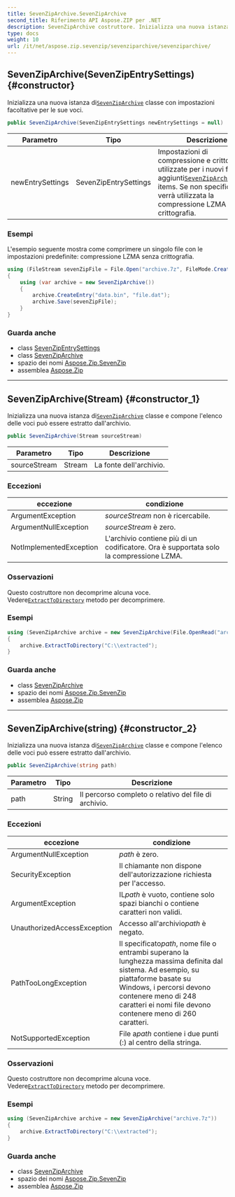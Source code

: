```yaml
---
title: SevenZipArchive.SevenZipArchive
second_title: Riferimento API Aspose.ZIP per .NET
description: SevenZipArchive costruttore. Inizializza una nuova istanza diSevenZipArchive classe con impostazioni facoltative per le sue voci.
type: docs
weight: 10
url: /it/net/aspose.zip.sevenzip/sevenziparchive/sevenziparchive/
---
```

## SevenZipArchive(SevenZipEntrySettings) {#constructor}

Inizializza una nuova istanza di[`SevenZipArchive`](../) classe con impostazioni facoltative per le sue voci.

```csharp
public SevenZipArchive(SevenZipEntrySettings newEntrySettings = null)
```

| Parametro | Tipo | Descrizione |
| --- | --- | --- |
| newEntrySettings | SevenZipEntrySettings | Impostazioni di compressione e crittografia utilizzate per i nuovi file aggiunti[`SevenZipArchiveEntry`](../../sevenziparchiveentry/) items. Se non specificato, verrà utilizzata la compressione LZMA senza crittografia. |

### Esempi

L'esempio seguente mostra come comprimere un singolo file con le impostazioni predefinite: compressione LZMA senza crittografia.

```csharp
using (FileStream sevenZipFile = File.Open("archive.7z", FileMode.Create))
{
    using (var archive = new SevenZipArchive())
    {
        archive.CreateEntry("data.bin", "file.dat");
        archive.Save(sevenZipFile);
    }
}
```

### Guarda anche

* class [SevenZipEntrySettings](../../../aspose.zip.saving/sevenzipentrysettings/)
* class [SevenZipArchive](../)
* spazio dei nomi [Aspose.Zip.SevenZip](../../sevenziparchive/)
* assemblea [Aspose.Zip](../../../)

---

## SevenZipArchive(Stream) {#constructor_1}

Inizializza una nuova istanza di[`SevenZipArchive`](../) classe e compone l'elenco delle voci può essere estratto dall'archivio.

```csharp
public SevenZipArchive(Stream sourceStream)
```

| Parametro | Tipo | Descrizione |
| --- | --- | --- |
| sourceStream | Stream | La fonte dell'archivio. |

### Eccezioni

| eccezione | condizione |
| --- | --- |
| ArgumentException | *sourceStream* non è ricercabile. |
| ArgumentNullException | *sourceStream* è zero. |
| NotImplementedException | L'archivio contiene più di un codificatore. Ora è supportata solo la compressione LZMA. |

### Osservazioni

Questo costruttore non decomprime alcuna voce. Vedere[`ExtractToDirectory`](../extracttodirectory/) metodo per decomprimere.

### Esempi

```csharp
using (SevenZipArchive archive = new SevenZipArchive(File.OpenRead("archive.7z")))
{
    archive.ExtractToDirectory("C:\\extracted");
}
```

### Guarda anche

* class [SevenZipArchive](../)
* spazio dei nomi [Aspose.Zip.SevenZip](../../sevenziparchive/)
* assemblea [Aspose.Zip](../../../)

---

## SevenZipArchive(string) {#constructor_2}

Inizializza una nuova istanza di[`SevenZipArchive`](../) classe e compone l'elenco delle voci può essere estratto dall'archivio.

```csharp
public SevenZipArchive(string path)
```

| Parametro | Tipo | Descrizione |
| --- | --- | --- |
| path | String | Il percorso completo o relativo del file di archivio. |

### Eccezioni

| eccezione | condizione |
| --- | --- |
| ArgumentNullException | *path* è zero. |
| SecurityException | Il chiamante non dispone dell'autorizzazione richiesta per l'accesso. |
| ArgumentException | IL*path* è vuoto, contiene solo spazi bianchi o contiene caratteri non validi. |
| UnauthorizedAccessException | Accesso all'archivio*path* è negato. |
| PathTooLongException | Il specificato*path*, nome file o entrambi superano la lunghezza massima definita dal sistema. Ad esempio, su piattaforme basate su Windows, i percorsi devono contenere meno di 248 caratteri ei nomi file devono contenere meno di 260 caratteri. |
| NotSupportedException | File a*path* contiene i due punti (:) al centro della stringa. |

### Osservazioni

Questo costruttore non decomprime alcuna voce. Vedere[`ExtractToDirectory`](../extracttodirectory/) metodo per decomprimere.

### Esempi

```csharp
using (SevenZipArchive archive = new SevenZipArchive("archive.7z"))
{
    archive.ExtractToDirectory("C:\\extracted");
}
```

### Guarda anche

* class [SevenZipArchive](../)
* spazio dei nomi [Aspose.Zip.SevenZip](../../sevenziparchive/)
* assemblea [Aspose.Zip](../../../)


